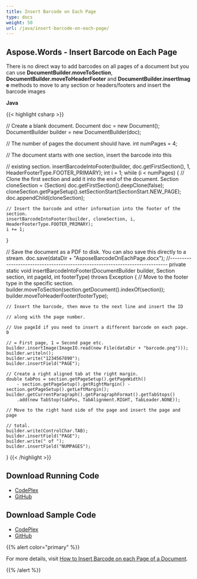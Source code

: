 ```yaml
---
title: Insert Barcode on Each Page
type: docs
weight: 50
url: /java/insert-barcode-on-each-page/
---
```


## **Aspose.Words - Insert Barcode on Each Page**
There is no direct way to add barcodes on all pages of a document but you can use **DocumentBuilder.moveToSection**, **DocumentBuilder.moveToHeaderFooter** and **DocumentBuilder.insertImage** methods to move to any section or headers/footers and insert the barcode images

**Java**

{{< highlight csharp >}}

// Create a blank document.
Document doc = new Document();
DocumentBuilder builder = new DocumentBuilder(doc);

// The number of pages the document should have.
int numPages = 4;

// The document starts with one section, insert the barcode into this

// existing section.
insertBarcodeIntoFooter(builder, doc.getFirstSection(), 1, HeaderFooterType.FOOTER_PRIMARY);
int i = 1;
while (i < numPages)
{
    // Clone the first section and add it into the end of the document.
    Section cloneSection = (Section) doc.getFirstSection().deepClone(false);
    cloneSection.getPageSetup().setSectionStart(SectionStart.NEW_PAGE);
    doc.appendChild(cloneSection);

    // Insert the barcode and other information into the footer of the section.
    insertBarcodeIntoFooter(builder, cloneSection, i, HeaderFooterType.FOOTER_PRIMARY);
    i += 1;
}

// Save the document as a PDF to disk. You can also save this directly to a stream.
doc.save(dataDir + "AsposeBarcodeOnEachPage.docx");
//-----------------------------------------------------------------------------
private static void insertBarcodeIntoFooter(DocumentBuilder builder, Section section,
	    int pageId, int footerType) throws Exception
{
	// Move to the footer type in the specific section.
	builder.moveToSection(section.getDocument().indexOf(section));
	builder.moveToHeaderFooter(footerType);

	// Insert the barcode, then move to the next line and insert the ID

	// along with the page number.

	// Use pageId if you need to insert a different barcode on each page. 0

	// = First page, 1 = Second page etc.
	builder.insertImage(ImageIO.read(new File(dataDir + "barcode.png")));
	builder.writeln();
	builder.write("1234567890");
	builder.insertField("PAGE");

	// Create a right aligned tab at the right margin.
	double tabPos = section.getPageSetup().getPageWidth()
		- section.getPageSetup().getRightMargin() - section.getPageSetup().getLeftMargin();
	builder.getCurrentParagraph().getParagraphFormat().getTabStops()
		.add(new TabStop(tabPos, TabAlignment.RIGHT, TabLeader.NONE));

	// Move to the right hand side of the page and insert the page and page

	// total.
	builder.write(ControlChar.TAB);
	builder.insertField("PAGE");
	builder.write(" of ");
	builder.insertField("NUMPAGES");
}
{{< /highlight >}}
## **Download Running Code**
- [CodePlex](https://asposewordsjavaapachepoi.codeplex.com/releases/view/618321)
- [GitHub](https://github.com/aspose-words/Aspose.Words-for-Java/releases/tag/Aspose.Words_Java_for_Apache_POI_WP-v1.0.0)
## **Download Sample Code**
- [CodePlex](https://asposewordsjavaapachepoi.codeplex.com/SourceControl/latest#src/main/java/com/aspose/words/examples/asposefeatures/workingwithbarcode/insertbarcodeoneachpage/AsposeInsertBarcodeOnEachPage.java)
- [GitHub](https://github.com/aspose-words/Aspose.Words-for-Java/blob/master/Plugins/Aspose_Words_for_Apache_POI/src/main/java/com/aspose/words/examples/asposefeatures/workingwithbarcode/insertbarcodeoneachpage/AsposeInsertBarcodeOnEachPage.java)

{{% alert color="primary" %}} 

For more details, visit [How to Insert Barcode on each Page of a Document](/words/java/working-with-images/#workingwithimages-howtoinsertbarcodeoneachpageofadocument).

{{% /alert %}}
